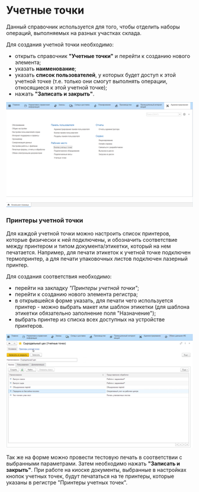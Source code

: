 # Учетные точки

Данный справочник используется для того, чтобы отделить наборы операций, выполняемых на разных участках склада.

Для создания учетной точки необходимо:

- открыть справочник **"Учетные точки"** и перейти к созданию нового элемента;
- указать **наименование**;
- указать **список пользователей**, у которых будет доступ к этой учетной точке (т.е. только они смогут выполнять операции, относящиеся к этой учетной точке);
- нажать **"Записать и закрыть"**.

![](AccountingPoint.assets/1.gif)

### Принтеры учетной точки

Для каждой учетной точки можно настроить список принтеров, которые физически к ней подключены, и обозначить соответствие между принтером и типом документа/этикетки, который на нем печатается. Например, для печати этикеток к учетной точке подключен термопринтер, а для печати упаковочных листов подключен лазерный принтер.

Для создания соответствия необходимо:

- перейти на закладку *"Принтеры учетной точки"*;
- перейти к созданию нового элемента регистра;
- в открывшейся форме указать, для печати чего используется принтер - можно выбрать макет или шаблон этикетки (для шаблона этикетки обязательно заполнение поля "Назначение");
- выбрать принтер из списка всех доступных на устройстве принтеров.

![](AccountingPoint.assets/2.gif)

Так же на форме можно провести тестовую печать в соответствии с выбранными параметрами. Затем необходимо нажать **"Записать и закрыть"**. При работе на киоске документы, выбранные в настройках кнопок учетных точек, будут печататься на те принтеры, которые указаны в регистре "Принтеры учетных точек". 